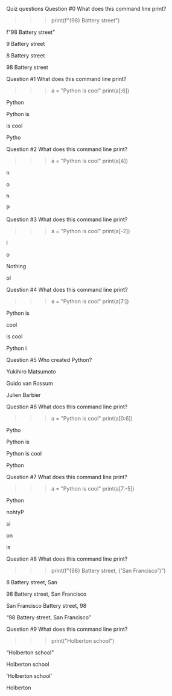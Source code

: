 Quiz questions
Question #0
What does this command line print?

>>> print(f"{98} Battery street")

f"98 Battery street"


9 Battery street


8 Battery street


98 Battery street

Question #1
What does this command line print?

>>> a = "Python is cool"
>>> print(a[:6])

Python


Python is


is cool


Pytho

Question #2
What does this command line print?

>>> a = "Python is cool"
>>> print(a[4])

n


o


h


P

Question #3
What does this command line print?

>>> a = "Python is cool"
>>> print(a[-2])

l


o


Nothing


ol

Question #4
What does this command line print?

>>> a = "Python is cool"
>>> print(a[7:])

Python is


cool


is cool


Python i

Question #5
Who created Python?


Yukihiro Matsumoto


Guido van Rossum


Julien Barbier

Question #6
What does this command line print?

>>> a = "Python is cool"
>>> print(a[0:6])

Pytho


Python is


Python is cool


Python

Question #7
What does this command line print?

>>> a = "Python is cool"
>>> print(a[7:-5])

Python


nohtyP


si


on


is

Question #8
What does this command line print?

>>> print(f"{98} Battery street, {'San Francisco'}")

8 Battery street, San


98 Battery street, San Francisco


San Francisco Battery street, 98


“98 Battery street, San Francisco”

Question #9
What does this command line print?

>>> print("Holberton school")

“Holberton school”


Holberton school


‘Holberton school’


Holberton